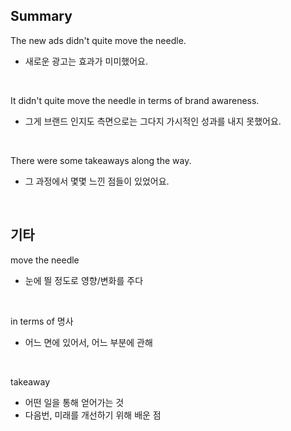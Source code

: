 ## Summary

The new ads didn't quite move the needle.
- 새로운 광고는 효과가 미미했어요.

<br>

It didn't quite move the needle in terms of brand awareness.
- 그게 브랜드 인지도 측면으로는 그다지 가시적인 성과를 내지 못했어요.

<br>

There were some takeaways along the way.
- 그 과정에서 몇몇 느낀 점들이 있었어요.

<br>

## 기타

move the needle
- 눈에 띌 정도로 영향/변화를 주다

<br>

in terms of 명사
- 어느 면에 있어서, 어느 부분에 관해

<br>

takeaway
- 어떤 일을 통해 얻어가는 것
- 다음번, 미래를 개선하기 위해 배운 점
